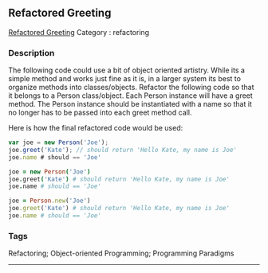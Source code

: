 ## Refactored Greeting
[Refactored Greeting](https://www.codewars.com/kata/refactored-greeting)
Category : refactoring

### Description
The following code could use a bit of object oriented artistry. While its a simple method and works just fine as it is, in a larger system its best to organize methods into classes/objects. Refactor the following code so that it belongs to a Person class/object. Each Person instance will have a greet method. The Person instance should be instantiated with a name so that it no longer has to be passed into each greet method call. 

Here is how the final refactored code would be used:

```javascript
var joe = new Person('Joe');
joe.greet('Kate'); // should return 'Hello Kate, my name is Joe'
joe.name # should == 'Joe'
```

```coffeescript
joe = new Person('Joe')
joe.greet('Kate') # should return 'Hello Kate, my name is Joe'
joe.name # should == 'Joe'
```

```ruby
joe = Person.new('Joe')
joe.greet('Kate') # should return 'Hello Kate, my name is Joe'
joe.name # should == 'Joe'
```

### Tags
Refactoring; Object-oriented Programming; Programming Paradigms

- - -
